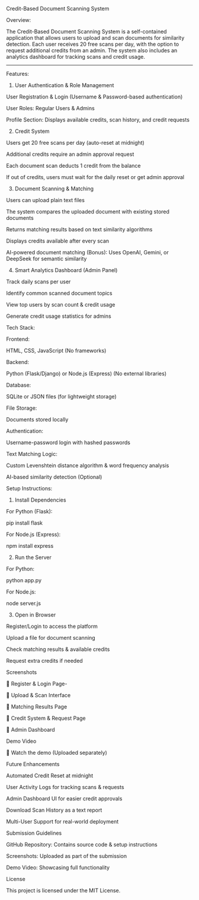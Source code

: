 Credit-Based Document Scanning System

Overview:

The Credit-Based Document Scanning System is a self-contained application that allows users to upload and scan documents for similarity detection. Each user receives 20 free scans per day, with the option to request additional credits from an admin. The system also includes an analytics dashboard for tracking scans and credit usage.

-------------------------------------------------------------------------------------------------------------------------------------------------------------------------------------------------------------------
Features:

1. User Authentication & Role Management

User Registration & Login (Username & Password-based authentication)

User Roles: Regular Users & Admins

Profile Section: Displays available credits, scan history, and credit requests

2. Credit System

Users get 20 free scans per day (auto-reset at midnight)

Additional credits require an admin approval request

Each document scan deducts 1 credit from the balance

If out of credits, users must wait for the daily reset or get admin approval

3. Document Scanning & Matching

Users can upload plain text files

The system compares the uploaded document with existing stored documents

Returns matching results based on text similarity algorithms

Displays credits available after every scan

AI-powered document matching (Bonus): Uses OpenAI, Gemini, or DeepSeek for semantic similarity

4. Smart Analytics Dashboard (Admin Panel)

Track daily scans per user

Identify common scanned document topics

View top users by scan count & credit usage

Generate credit usage statistics for admins

Tech Stack:

Frontend:

HTML, CSS, JavaScript (No frameworks)

Backend:

Python (Flask/Django) or Node.js (Express) (No external libraries)

Database:

SQLite or JSON files (for lightweight storage)

File Storage:

Documents stored locally

Authentication:

Username-password login with hashed passwords

Text Matching Logic:

Custom Levenshtein distance algorithm & word frequency analysis

AI-based similarity detection (Optional)


Setup Instructions:

1. Install Dependencies

For Python (Flask):

pip install flask

For Node.js (Express):

npm install express

2. Run the Server

For Python:

python app.py

For Node.js:

node server.js

3. Open in Browser

Register/Login to access the platform

Upload a file for document scanning

Check matching results & available credits

Request extra credits if needed

Screenshots

📸 Register & Login Page-

📸 Upload & Scan Interface

📸 Matching Results Page

📸 Credit System & Request Page

📸 Admin Dashboard

Demo Video

🎥 Watch the demo (Uploaded separately)

Future Enhancements

Automated Credit Reset at midnight

User Activity Logs for tracking scans & requests

Admin Dashboard UI for easier credit approvals

Download Scan History as a text report

Multi-User Support for real-world deployment

Submission Guidelines

GitHub Repository: Contains source code & setup instructions

Screenshots: Uploaded as part of the submission

Demo Video: Showcasing full functionality

License

This project is licensed under the MIT License.



